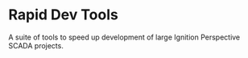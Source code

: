 # Rapid Dev Tools

A suite of tools to speed up development of large Ignition Perspective SCADA projects. 